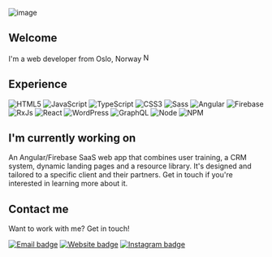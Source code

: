 ![image](../main/assets/banner.png?raw=true)

## Welcome
I'm a web developer from Oslo, Norway <img src="https://cdn-icons-png.flaticon.com/512/197/197579.png" alt="Norwegian flag" width="16"/>

## Experience
![HTML5](https://shields.io/badge/-HTML5-gray?logo=html5&style=for-the-badge)
![JavaScript](https://shields.io/badge/-JS-gray?logo=javascript&style=for-the-badge)
![TypeScript](https://shields.io/badge/-TypeScript-gray?logo=typescript&style=for-the-badge)
![CSS3](https://shields.io/badge/-CSS3-gray?logo=css3&style=for-the-badge)
![Sass](https://shields.io/badge/-Sass-gray?logo=sass&style=for-the-badge)
![Angular](https://shields.io/badge/-Angular-gray?logo=angular&style=for-the-badge)
![Firebase](https://shields.io/badge/-Firebase-gray?logo=firebase&style=for-the-badge)
![RxJs](https://shields.io/badge/-RxJs-gray?logo=reactivex&style=for-the-badge)
![React](https://shields.io/badge/-React-gray?logo=react&style=for-the-badge)
![WordPress](https://shields.io/badge/-WordPress-gray?logo=wordpress&style=for-the-badge)
![GraphQL](https://shields.io/badge/-GraphQL-gray?logo=graphql&style=for-the-badge)
![Node](https://shields.io/badge/-Node.js-gray?logo=node.js&style=for-the-badge)
![NPM](https://shields.io/badge/-NPM-gray?logo=npm&style=for-the-badge)

## I'm currently working on
An Angular/Firebase SaaS web app that combines user training, a CRM system, dynamic landing pages and a resource library. It's designed and tailored to a specific client and their partners. Get in touch if you're interested in learning more about it.

## Contact me
Want to work with me? Get in touch!

[![Email badge](https://shields.io/badge/-Email-white?logo=gmail)](mailto:mikkel@cleverly.no)
[![Website badge](https://shields.io/badge/-Website-white?logo=html5)](https://cleverly.no)
[![Instagram badge](https://shields.io/badge/-Instagram-white?logo=instagram)](https://instagram.com/mikkelsen.oo)

